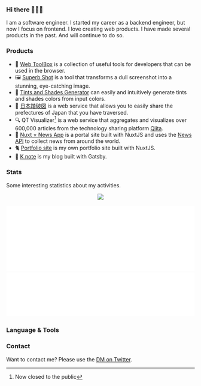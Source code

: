 ### Hi there 👋👋👋

I am a software engineer. I started my career as a backend engineer, but now I focus on frontend.
I love creating web products. I have made several products in the past. And will continue to do so.

### Products

- 🧰 [Web ToolBox](https://web-toolbox.dev/) is a collection of useful tools for developers that can be used in the browser.
- 🖼 [Superb Shot](https://superbshot.dev/) is a tool that transforms a dull screenshot into a stunning, eye-catching image.
- 🎨 [Tints and Shades Generator](https://tintsshades.netlify.app/) can easily and intuitively generate tints and shades colors from input colors.
- 🗾 [日本踏破図](https://traverse-japan.dev/) is a web service that allows you to easily share the prefectures of Japan that you have traversed.
- 🔍 QT Visualizer[^1] is a web service that aggregates and visualizes over 600,000 articles from the technology sharing platform [Qiita](https://qiita.com/).
- 📰 [Nuxt × News App](https://github.com/k-urtica/nuxt-news-app) is a portal site built with NuxtJS and uses the [News API](https://newsapi.org/) to collect news from around the world.
- 🐈️ [Portfolio site](https://k-urtica.github.io/) is my own portfolio site built with NuxtJS.
- 📒 [K note](https://knote.dev/) is my blog built with Gatsby.

### Stats

Some interesting statistics about my activities.

<p align="center">
<img src="https://streak-stats.demolab.com?user=k-urtica&theme=nightowl&border_radius=8" />
</p>

<p align="center">
<img src="metrics.plugin.languages.details.svg" />
<img src="/metrics.plugin.habits.facts.svg" />
</p>

### Language & Tools

### Contact

Want to contact me? Please use the [DM on Twitter](https://twitter.com/k_urtica).

[^1]: Now closed to the public
